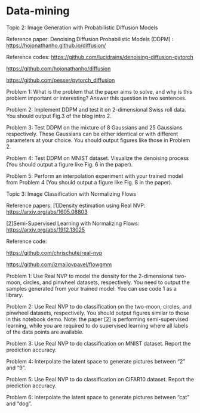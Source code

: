 # Data-mining

Topic 2: Image Generation with Probabilistic Diffusion Models
 

Reference paper:
Denoising Diffusion Probabilistic Models (DDPM) : https://hojonathanho.github.io/diffusion/
 
Reference codes:
https://github.com/lucidrains/denoising-diffusion-pytorch

https://github.com/hojonathanho/diffusion

https://github.com/pesser/pytorch_diffusion

 
Problem 1: What is the problem that the paper aims to solve, and why is this problem important or interesting? Answer this question in two sentences. 
 
Problem 2: Implement DDPM and test it on 2-dimensional Swiss roll data. You should output Fig.3 of the blog intro 2. 

Problem 3: Test DDPM on the mixture of 8 Gaussians and 25 Gaussians respectively. These Gaussians can be either identical or with different parameters at your choice. You should output figures like those in Problem 2. 

Problem 4: Test DDPM on MNIST dataset. Visualize the denoising process (You should output a figure like Fig. 6 in the paper).
 
Problem 5: Perform an interpolation experiment with your trained model from Problem 4 (You should output a figure like Fig. 8 in the paper). 
 
Topic 3: Image Classification with Normalizing Flows
 
 
Reference papers: 
[1]Density estimation using Real NVP: https://arxiv.org/abs/1605.08803

[2]Semi-Supervised Learning with Normalizing Flows: https://arxiv.org/abs/1912.13025
 
Reference code: 

https://github.com/chrischute/real-nvp

https://github.com/izmailovpavel/flowgmm


 
Problem 1: Use Real NVP to model the density for the 2-dimensional two-moon, circles, and pinwheel datasets, respectively. You need to output the samples generated from your trained model. You can use code 1 as a library. 
 
Problem 2: Use Real NVP to do classification on the two-moon, circles, and pinwheel datasets, respectively. You should output figures similar to those in this notebook demo. 
Note: the paper [2] is performing semi-supervised learning, while you are required to do supervised learning where all labels of the data points are available.

Problem 3: Use Real NVP to do classification on MNIST dataset. Report the prediction accuracy. 
 
Problem 4: Interpolate the latent space to generate pictures between “2” and “9”. 
 
Problem 5: Use Real NVP to do classification on CIFAR10 dataset. Report the prediction accuracy.
 
Problem 6: Interpolate the latent space to generate pictures between “cat” and “dog”.
